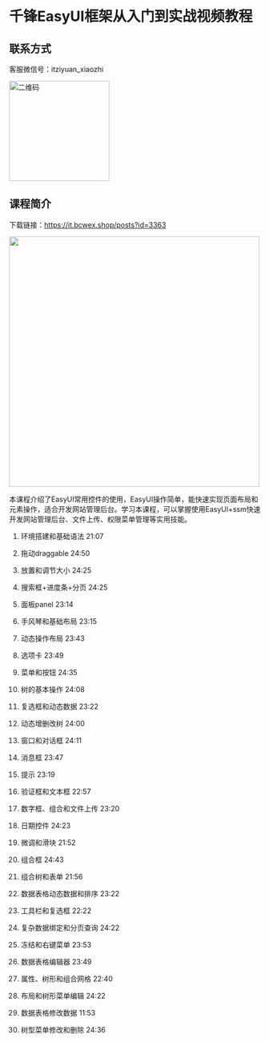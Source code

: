 # 千锋EasyUI框架从入门到实战视频教程

## 联系方式

客服微信号：itziyuan_xiaozhi

<img src="https://ziyuanyun.oss-cn-guangzhou.aliyuncs.com/common/20240614073449/666b82192834a.jpg" width="200" height="200" alt="二维码">

## 课程简介

下载链接：https://it.bcwex.shop/posts?id=3363

<img src="https://ziyuanyun.oss-cn-guangzhou.aliyuncs.com/yun/20240515185134/664493b64df6a.jpg" width="500" alt="">

  

 本课程介绍了EasyUI常用控件的使用，EasyUI操作简单，能快速实现页面布局和元素操作，适合开发网站管理后台。学习本课程，可以掌握使用EasyUI+ssm快速开发网站管理后台、文件上传、权限菜单管理等实用技能。

 01. 环境搭建和基础语法 21:07

 02. 拖动draggable 24:50

 03. 放置和调节大小 24:25

 04. 搜索框+进度条+分页 24:25

 05. 面板panel 23:14

 06. 手风琴和基础布局 23:15

 07. 动态操作布局 23:43

 08. 选项卡 23:49

 09. 菜单和按钮 24:35

 10. 树的基本操作 24:08

 11. 复选框和动态数据 23:22

 12. 动态增删改树 24:00

 13. 窗口和对话框 24:11

 14. 消息框 23:47

 15. 提示 23:19

 16. 验证框和文本框 22:57

 17. 数字框、组合和文件上传 23:20

 18. 日期控件 24:23

 19. 微调和滑块 21:52

 20. 组合框 24:43

 21. 组合树和表单 21:56

 22. 数据表格动态数据和排序 23:22

 23. 工具栏和复选框 22:22

 24. 复杂数据绑定和分页查询 24:22

 25. 冻结和右键菜单 23:53

 26. 数据表格编辑器 23:49

 27. 属性、树形和组合网格 22:40

 28. 布局和树形菜单编辑 24:22

 29. 数据表格修改数据 11:53

 30. 树型菜单修改和删除 24:36

  